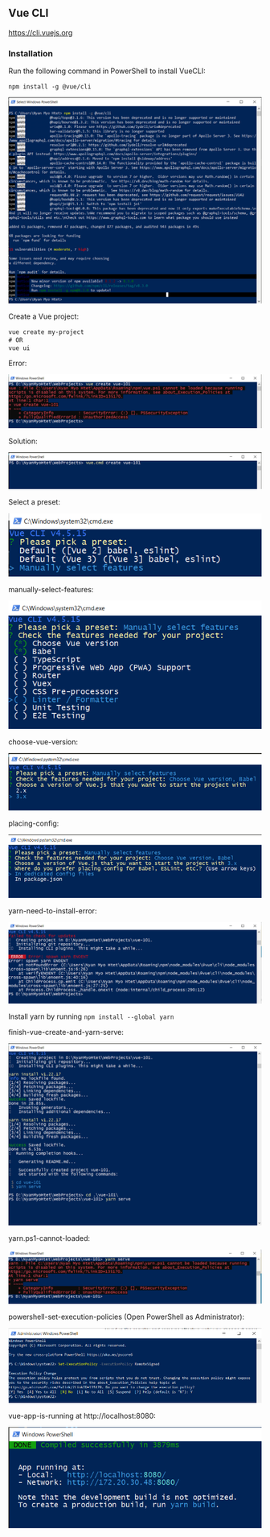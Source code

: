 ## Vue CLI

https://cli.vuejs.org

### Installation

Run the following command in PowerShell to install VueCLI:

```
npm install -g @vue/cli
```

![VueCLI Install.png](_resources\vue-cli-install.png)

Create a Vue project:

```
vue create my-project
# OR
vue ui
```

Error:

![vue-create-error-1.png](_resources\vue-create-error-1.png)

Solution:

![vue-create-error-1-solution.png](_resources\vue-create-error-1-solution.png)

Select a preset:

![pick-a-preset.png](_resources\pick-a-preset.png)

manually-select-features:

![manually-select-features.png](_resources/manually-select-features.png)

choose-vue-version:

![choose-vue-version.png](_resources/choose-vue-version.png)

placing-config:

![placing-config.png](_resources/placing-config.png)

yarn-need-to-install-error:

![yarn-need-to-install-error.png](_resources/yarn-need-to-install-error.png)


Install yarn by running `npm install --global yarn`

finish-vue-create-and-yarn-serve:

![finish-vue-create-and-yarn-serve.png](_resources/finish-vue-create-and-yarn-serve.png)

yarn.ps1-cannot-loaded:

![yarn.ps1-cannot-loaded.png](_resources/yarn.ps1-cannot-loaded.png)

powershell-set-execution-policies (Open PowerShell as Administrator):

![powershell-set-execution-policies.png](_resources/powershell-set-execution-policies.png)

vue-app-is-running at http://localhost:8080:

![vue-app-is-running.png](_resources/vue-app-is-running.png)

